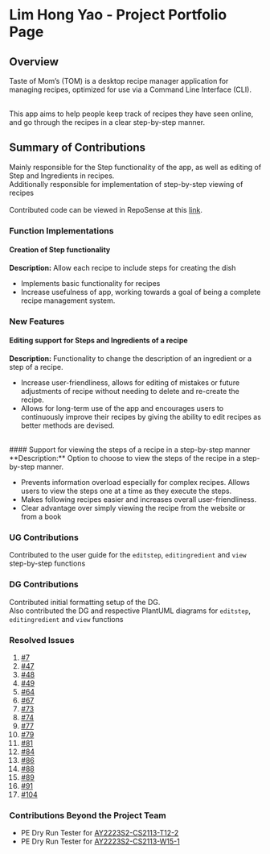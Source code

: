 # Lim Hong Yao - Project Portfolio Page

## Overview
Taste of Mom’s (TOM) is a desktop recipe manager application for managing recipes, 
optimized for use via a Command Line Interface (CLI).<br><br>

This app aims to help people keep track of recipes they have seen online,
and go through the recipes in a clear step-by-step manner.<br>

## Summary of Contributions<br>
Mainly responsible for the Step functionality of the app, as well as
editing of Step and Ingredients in recipes.<br>
Additionally responsible for implementation of step-by-step viewing of
recipes<br><br>
Contributed code can be viewed in RepoSense at this 
[link](https://nus-cs2113-ay2223s2.github.io/tp-dashboard/?search=&sort=groupTitle&sortWithin=title&timeframe=commit&mergegroup=&groupSelect=groupByRepos&breakdown=true&checkedFileTypes=docs~functional-code~test-code~other&since=2023-02-17&tabOpen=true&tabType=authorship&tabAuthor=LimHongYao&tabRepo=AY2223S2-CS2113-F13-1%2Ftp%5Bmaster%5D&authorshipIsMergeGroup=false&authorshipFileTypes=docs~functional-code~test-code&authorshipIsBinaryFileTypeChecked=false&authorshipIsIgnoredFilesChecked=false).

### Function Implementations
#### Creation of Step functionality<br>
**Description:** Allow each recipe to include steps for creating the dish
* Implements basic functionality for recipes
* Increase usefulness of app, working towards a goal of being a complete 
recipe management system.

### New Features<br>
#### Editing support for Steps and Ingredients of a recipe
**Description:** Functionality to change the description of an ingredient or
a step of a recipe.<br>
* Increase user-friendliness, allows for editing of mistakes or future
adjustments of recipe without needing to delete and re-create the recipe. 
* Allows for long-term use of the app and encourages users to continuously
improve their recipes by giving the ability to edit recipes as better methods
are devised.
<br>
#### Support for viewing the steps of a recipe in a step-by-step manner <br>
**Description:** Option to choose to view the steps of the recipe in a
step-by-step manner.<br>

* Prevents information overload especially for complex recipes. Allows users
to view the steps one at a time as they execute the steps.
* Makes following recipes easier and increases overall user-friendliness.
* Clear advantage over simply viewing the recipe from the website or from a book
### UG Contributions
Contributed to the user guide for the `editstep`, `editingredient` and `view` step-by-step functions

### DG Contributions
Contributed initial formatting setup of the DG.<br>
Also contributed the DG and respective PlantUML diagrams for `editstep`, `editingredient` and `view` functions
### Resolved Issues
1. [#7](https://github.com/AY2223S2-CS2113-F13-1/tp/issues/7)
2. [#47](https://github.com/AY2223S2-CS2113-F13-1/tp/issues/47)
3. [#48](https://github.com/AY2223S2-CS2113-F13-1/tp/issues/48)
4. [#49](https://github.com/AY2223S2-CS2113-F13-1/tp/issues/49)
5. [#64](https://github.com/AY2223S2-CS2113-F13-1/tp/issues/64)
6. [#67](https://github.com/AY2223S2-CS2113-F13-1/tp/issues/67)
7. [#73](https://github.com/AY2223S2-CS2113-F13-1/tp/issues/73)
8. [#74](https://github.com/AY2223S2-CS2113-F13-1/tp/issues/74)
9. [#77](https://github.com/AY2223S2-CS2113-F13-1/tp/issues/77)
10. [#79](https://github.com/AY2223S2-CS2113-F13-1/tp/issues/79)
11. [#81](https://github.com/AY2223S2-CS2113-F13-1/tp/issues/81)
12. [#84](https://github.com/AY2223S2-CS2113-F13-1/tp/issues/84)
13. [#86](https://github.com/AY2223S2-CS2113-F13-1/tp/issues/86)
14. [#88](https://github.com/AY2223S2-CS2113-F13-1/tp/issues/88)
15. [#89](https://github.com/AY2223S2-CS2113-F13-1/tp/issues/89)
16. [#91](https://github.com/AY2223S2-CS2113-F13-1/tp/issues/91)
17. [#104](https://github.com/AY2223S2-CS2113-F13-1/tp/issues/104)

### Contributions Beyond the Project Team
* PE Dry Run Tester for [AY2223S2-CS2113-T12-2](https://github.com/AY2223S2-CS2113-T12-2/tp/issues/)
* PE Dry Run Tester for [AY2223S2-CS2113-W15-1](https://github.com/AY2223S2-CS2113-W15-1/tp/issues)